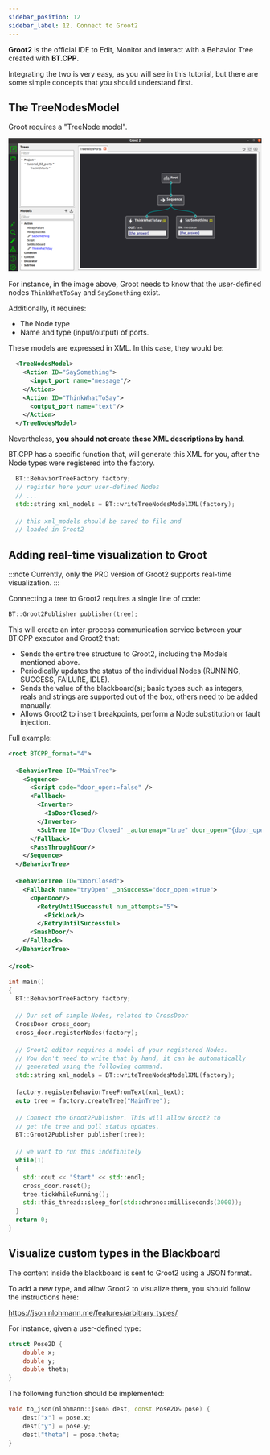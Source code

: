 ```yaml
---
sidebar_position: 12
sidebar_label: 12. Connect to Groot2
---
```


**Groot2** is the official IDE to Edit, Monitor and interact with
a Behavior Tree created with **BT.CPP**.

Integrating the two is very easy, as you will see in this tutorial,
but there are some simple concepts that you should understand first.

## The TreeNodesModel

Groot requires a "TreeNode model".

![](images/t12_groot_models.png)

For instance, in the image above, Groot needs to know that the user-defined nodes
`ThinkWhatToSay` and `SaySomething` exist.

Additionally, it requires:

- The Node type
- Name and type (input/output) of ports.

These models are expressed in XML. In this case, they would be:

```xml
  <TreeNodesModel>
    <Action ID="SaySomething">
      <input_port name="message"/>
    </Action>
    <Action ID="ThinkWhatToSay">
      <output_port name="text"/>
    </Action>
  </TreeNodesModel>
```

Nevertheless, **you should not create these
XML descriptions by hand**.

BT.CPP has a specific function that, will
generate this XML for you, after the
Node types were registered into the factory.

```cpp
  BT::BehaviorTreeFactory factory;
  // register here your user-defined Nodes
  // ...
  std::string xml_models = BT::writeTreeNodesModelXML(factory);

  // this xml_models should be saved to file and 
  // loaded in Groot2
```

## Adding real-time visualization to Groot

:::note
Currently, only the PRO version of Groot2 supports real-time visualization.
:::

Connecting a tree to Groot2 requires a single line of code:

```cpp
BT::Groot2Publisher publisher(tree);
```

This will create an inter-process communication service
between your BT.CPP executor and Groot2 that:

- Sends the entire tree structure to Groot2, including the Models mentioned above.
- Periodically updates the status of the individual Nodes (RUNNING, SUCCESS, FAILURE, IDLE).
- Sends the value of the blackboard(s); basic types such as integers, reals and strings are supported out of the box, others need to be added manually.
- Allows Groot2 to insert breakpoints, perform a Node substitution or fault injection.

Full example:

```xml
<root BTCPP_format="4">

  <BehaviorTree ID="MainTree">
    <Sequence>
      <Script code="door_open:=false" />
      <Fallback>
        <Inverter>
          <IsDoorClosed/>
        </Inverter>
        <SubTree ID="DoorClosed" _autoremap="true" door_open="{door_open}"/>
      </Fallback>
      <PassThroughDoor/>
    </Sequence>
  </BehaviorTree>

  <BehaviorTree ID="DoorClosed">
    <Fallback name="tryOpen" _onSuccess="door_open:=true">
      <OpenDoor/>
        <RetryUntilSuccessful num_attempts="5">
          <PickLock/>
        </RetryUntilSuccessful>
      <SmashDoor/>
    </Fallback>
  </BehaviorTree>

</root>
```

```cpp
int main()
{
  BT::BehaviorTreeFactory factory;

  // Our set of simple Nodes, related to CrossDoor
  CrossDoor cross_door;
  cross_door.registerNodes(factory);

  // Groot2 editor requires a model of your registered Nodes.
  // You don't need to write that by hand, it can be automatically
  // generated using the following command.
  std::string xml_models = BT::writeTreeNodesModelXML(factory);

  factory.registerBehaviorTreeFromText(xml_text);
  auto tree = factory.createTree("MainTree");

  // Connect the Groot2Publisher. This will allow Groot2 to
  // get the tree and poll status updates.
  BT::Groot2Publisher publisher(tree);

  // we want to run this indefinitely
  while(1)
  {
    std::cout << "Start" << std::endl;
    cross_door.reset();
    tree.tickWhileRunning();
    std::this_thread::sleep_for(std::chrono::milliseconds(3000));
  }
  return 0;
}
```

## Visualize custom types in the Blackboard

The content inside the blackboard is sent to Groot2 using a JSON format.

To add a new type, and allow Groot2 to visualize them, you should 
follow the instructions here:

https://json.nlohmann.me/features/arbitrary_types/

For instance, given a user-defined type:

```c++
struct Pose2D {
    double x;
    double y;
    double theta;
}
```

The following function should be implemented:

```c++
void to_json(nlohmann::json& dest, const Pose2D& pose) {
    dest["x"] = pose.x;
    dest["y"] = pose.y;
    dest["theta"] = pose.theta;
}
```
